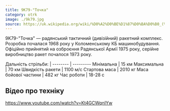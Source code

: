 ```yaml
---
title: 9K79-"Точка"
category: otrk
image: ./9k79.jpg
source: https://uk.wikipedia.org/wiki/%D0%A2%D0%BE%D1%87%D0%BA%D0%B0_(%D1%82%D0%B0%D0%BA%D1%82%D0%B8%D1%87%D0%BD%D0%B8%D0%B9_%D1%80%D0%B0%D0%BA%D0%B5%D1%82%D0%BD%D0%B8%D0%B9_%D0%BA%D0%BE%D0%BC%D0%BF%D0%BB%D0%B5%D0%BA%D1%81)
---
```


9K79-"Точка" —   радянський тактичний (дивізійний) ракетний комплекс. Розробка почалася 1968 року у Коломенському КБ машинобудування. Офіційно прийнятий на озброєння Радянської Армії 1975 року, серійне виробництво ракет почалося 1973 року.

Дальність стрільби: |
-------- | ---------
Мінімальна | 15 км
Максимальна | 70 км
Швидкість ракети | 1100 м/c
Стартова маса | 2010 кг 
Маса бойової частини | 482 кг
Час роботи | 18-28 с

## Відео про техніку

https://www.youtube.com/watch?v=Kt4GCWqnIYw
